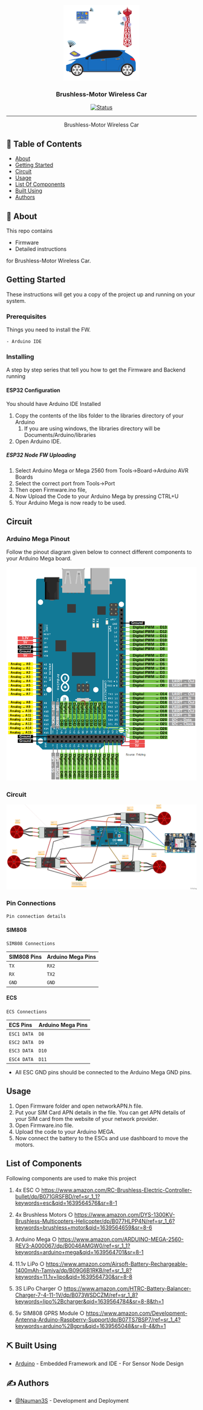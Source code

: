 <p align="center">
  <a href="" rel="noopener">
 <img width=200px height=200px src="artwork/bmc.png" alt="Project logo"></a>
</p>

<h3 align="center">Brushless-Motor Wireless Car</h3>

<div align="center">

[![Status](https://img.shields.io/badge/status-active-success.svg)]()

</div>

---

<p align="center"> Brushless-Motor Wireless Car
    <br> 
</p>

## 📝 Table of Contents

- [About](#about)
- [Getting Started](#getting_started)
- [Circuit](#circuit)
- [Usage](#usage)
- [List Of Components](#list)
- [Built Using](#built_using)
- [Authors](#authors)

## 🧐 About <a name = "about"></a>

This repo contains

- Firmware
- Detailed instructions

for Brushless-Motor Wireless Car.

## Getting Started <a name = "getting_started"></a>

These instructions will get you a copy of the project up and running on your system.

### Prerequisites

Things you need to install the FW.

```
- Arduino IDE
```

### Installing <a name = "installing"></a>

A step by step series that tell you how to get the Firmware and Backend running

#### ESP32 Configuration

You should have Arduino IDE Installed

1.  Copy the contents of the libs folder to the libraries directory of your Arduino
    1. If you are using windows, the libraries directory will be Documents/Arduino/libraries
2.   Open Arduino IDE.

##### ESP32 Node FW Uploading

1.  Select Arduino Mega or Mega 2560 from Tools->Board->Arduino AVR Boards
2.  Select the correct port from Tools->Port
3.  Then open Firmware.ino file,
4.  Now Upload the Code to your Arduino Mega by pressing CTRL+U
5.  Your Arduino Mega is now ready to be used.

## Circuit <a name = "circuit"></a>

### Arduino Mega Pinout

Follow the pinout diagram given below to connect different components to your Arduino Mega board.

![Pinout](artwork/aMega.png)

### Circuit

![Circuit](Circuit/Circuit_bb.png)

### Pin Connections

```http
Pin connection details
```


#### SIM808

```SIM808 Connections```

| SIM808 Pins | Arduino Mega Pins| 
| :--- | :--- | 
| `TX` | `RX2` |
| `RX` | `TX2` |
| `GND` | `GND` | 

#### ECS

```ECS Connections```

| ECS Pins | Arduino Mega Pins| 
| :--- | :--- | 
| `ESC1 DATA` | `D8` |
| `ESC2 DATA` | `D9` |
| `ESC3 DATA` | `D10` |
| `ESC4 DATA` | `D11` |

* All ESC GND pins should be connected to the Arduino Mega GND pins.


## Usage <a name = "usage"></a>

1.  Open Firmware folder and open networkAPN.h file.
2.  Put your SIM Card APN details in the file. You can get APN details of your SIM card from the website of your network provider.
3.  Open Firmware.ino file.
4.  Upload the code to your Arduino MEGA.
5.  Now connect the battery to the ESCs and use dashboard to move the motors.

## List of Components <a name = "list"></a>

Following components are used to make this project

1.  4x ESC
    ○ https://www.amazon.com/RC-Brushless-Electric-Controller-bullet/dp/B071GRSFBD/ref=sr_1_1?keywords=esc&qid=1639564576&sr=8-1

2.  4x Brushless Motors
    ○ https://www.amazon.com/DYS-1300KV-Brushless-Multicopters-Helicopter/dp/B077HLPP4N/ref=sr_1_6?keywords=brushless+motor&qid=1639564659&sr=8-6

3.  Arduino Mega
    ○ https://www.amazon.com/ARDUINO-MEGA-2560-REV3-A000067/dp/B0046AMGW0/ref=sr_1_1?keywords=arduino+mega&qid=1639564701&sr=8-1

4.  11.1v LiPo
    ○ https://www.amazon.com/Airsoft-Battery-Rechargeable-1400mAh-Tamiya/dp/B09G6B1RKB/ref=sr_1_8?keywords=11.1v+lipo&qid=1639564730&sr=8-8

5. 3S LiPo Charger
    ○ https://www.amazon.com/HTRC-Battery-Balancer-Charger-7-4-11-1V/dp/B073WSDCZM/ref=sr_1_8?keywords=lipo%2Bcharger&qid=1639564784&sr=8-8&th=1

6.  5v SIM808 GPRS Module
    ○ https://www.amazon.com/Development-Antenna-Arduino-Raspberry-Support/dp/B07TS7BSP7/ref=sr_1_4?keywords=arduino%2Bgprs&qid=1639565048&sr=8-4&th=1
## ⛏️ Built Using <a name = "built_using"></a>


- [Arduino](https://www.arduino.cc/) - Embedded Framework and IDE - For Sensor Node Design


## ✍️ Authors <a name = "authors"></a>

- [@Nauman3S](https://github.com/Nauman3S) - Development and Deployment
